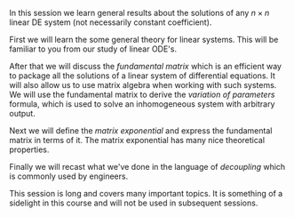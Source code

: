 In this session we learn general results about the solutions of any $n \times n$ linear DE system (not necessarily constant coefficient).

First we will learn the some general theory for linear systems. This will be familiar to you from our study of linear ODE's.

After that we will discuss the *fundamental matrix* which is an efficient way to package all the solutions of a linear system of differential equations. It will also allow us to use matrix algebra when working with such systems. We will use the fundamental matrix to derive the *variation of parameters* formula, which is used to solve an inhomogeneous system with arbitrary output.

Next we will define the *matrix exponential* and express the fundamental matrix in terms of it. The matrix exponential has many nice theoretical properties.

Finally we will recast what we've done in the language of *decoupling* which is commonly used by engineers.

This session is long and covers many important topics. It is something of a sidelight in this course and will not be used in subsequent sessions.

